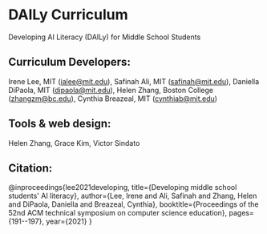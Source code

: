 # DAILy Curriculum 

Developing AI Literacy (DAILy) for Middle School Students

## Curriculum Developers: 
Irene Lee, MIT (ialee@mit.edu), Safinah Ali, MIT (safinah@mit.edu), Daniella DiPaola, MIT (dipaola@mit.edu), Helen Zhang, Boston College (zhangzm@bc.edu), Cynthia Breazeal, MIT (cynthiab@mit.edu)

## Tools & web design: 
Helen Zhang, Grace Kim, Victor Sindato

## Citation: 
@inproceedings{lee2021developing,
  title={Developing middle school students' AI literacy},
  author={Lee, Irene and Ali, Safinah and Zhang, Helen and DiPaola, Daniella and Breazeal, Cynthia},
  booktitle={Proceedings of the 52nd ACM technical symposium on computer science education},
  pages={191--197},
  year={2021}
}
